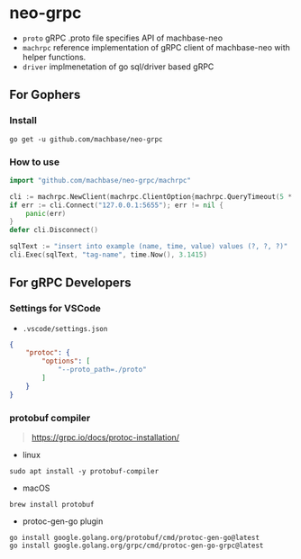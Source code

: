 
# neo-grpc

- `proto` gRPC .proto file specifies API of machbase-neo
- `machrpc` reference implementation of gRPC client of machbase-neo with helper functions.
- `driver` implmenetation of go sql/driver based gRPC

## For Gophers

### Install

```
go get -u github.com/machbase/neo-grpc
```

### How to use

```go
import "github.com/machbase/neo-grpc/machrpc"
```

```go
cli := machrpc.NewClient(machrpc.ClientOption{machrpc.QueryTimeout(5 * time.Second)})
if err := cli.Connect("127.0.0.1:5655"); err != nil {
    panic(err)
}
defer cli.Disconnect()

sqlText := "insert into example (name, time, value) values (?, ?, ?)"
cli.Exec(sqlText, "tag-name", time.Now(), 3.1415)
```


## For gRPC Developers

### Settings for VSCode

  - `.vscode/settings.json`

  ```json
  {
      "protoc": {
          "options": [
              "--proto_path=./proto"
          ]
      }
  }
  ```

### protobuf compiler

> https://grpc.io/docs/protoc-installation/

- linux

```
sudo apt install -y protobuf-compiler
```

- macOS

```
brew install protobuf
```

- protoc-gen-go plugin

```
go install google.golang.org/protobuf/cmd/protoc-gen-go@latest
go install google.golang.org/grpc/cmd/protoc-gen-go-grpc@latest
```
